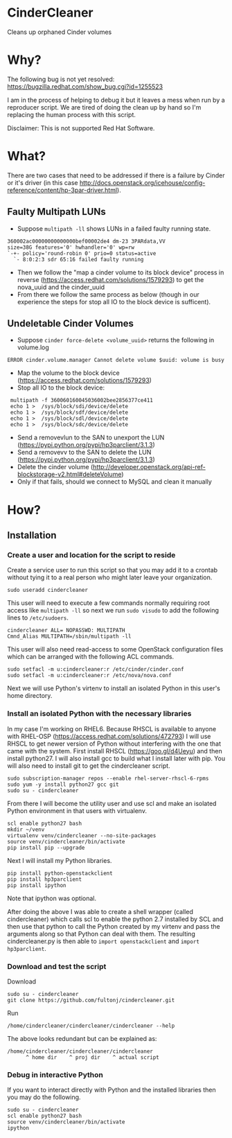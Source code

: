 # CinderCleaner
Cleans up orphaned Cinder volumes

# Why?
The following bug is not yet resolved: https://bugzilla.redhat.com/show_bug.cgi?id=1255523

I am in the process of helping to debug it but it leaves a mess
when run by a reproducer script. We are tired of doing the clean up
by hand so I'm replacing the human process with this script. 

Disclaimer: This is not supported Red Hat Software. 

# What?
There are two cases that need to be addressed if there is a failure by
Cinder or it's driver (in this case
http://docs.openstack.org/icehouse/config-reference/content/hp-3par-driver.html).


## Faulty Multipath LUNs

- Suppose `multipath -ll` shows LUNs in a failed faulty running state. 
~~~
360002ac00000000000000bef00002de4 dm-23 3PARdata,VV
size=38G features='0' hwhandler='0' wp=rw
`-+- policy='round-robin 0' prio=0 status=active
  `- 8:0:2:3 sdr 65:16 failed faulty running
~~~
- Then we follow the "map a cinder volume to its block device" process
  in reverse (https://access.redhat.com/solutions/1579293) to get the
  nova_uuid and the cinder_uuid 
- From there we follow the same process as below (though in our
  experience the steps for stop all IO to the block device is
  sufficent). 

## Undeletable Cinder Volumes
- Suppose `cinder force-delete <volume_uuid>` returns the following in volume.log 
~~~
ERROR cinder.volume.manager Cannot delete volume $uuid: volume is busy
~~~
- Map the volume to the block device (https://access.redhat.com/solutions/1579293)
- Stop all IO to the block device:
~~~
 multipath -f 360060160045036002bee2856377ce411
 echo 1 >  /sys/block/sdi/device/delete
 echo 1 >  /sys/block/sdf/device/delete
 echo 1 >  /sys/block/sdl/device/delete
 echo 1 >  /sys/block/sdc/device/delete
~~~
- Send a removevlun to the SAN to unexport the LUN (https://pypi.python.org/pypi/hp3parclient/3.1.3)
- Send a removevv to the SAN to delete the LUN (https://pypi.python.org/pypi/hp3parclient/3.1.3)
- Delete the cinder volume (http://developer.openstack.org/api-ref-blockstorage-v2.html#deleteVolume)
- Only if that fails, should we connect to MySQL and clean it manually

# How?

## Installation

### Create a user and location for the script to reside

Create a service user to run this script so that you may add it to a
crontab without tying it to a real person who might later leave your
organization. 
~~~
sudo useradd cindercleaner
~~~
This user will need to execute a few commands normally requiring root
access like `multipath -ll` so next we run `sudo visudo` to add the
following lines to `/etc/sudoers`. 
~~~
cindercleaner ALL= NOPASSWD: MULTIPATH
Cmnd_Alias MULTIPATH=/sbin/multipath -ll
~~~
This user will also need read-access to some OpenStack configuration
files which can be arranged with the following ACL commands. 
~~~
sudo setfacl -m u:cindercleaner:r /etc/cinder/cinder.conf
sudo setfacl -m u:cindercleaner:r /etc/nova/nova.conf
~~~
Next we will use Python's virtenv to install an isolated Python in
this user's home directory. 

### Install an isolated Python with the necessary libraries

In my case I'm working on RHEL6. Because RHSCL is available to anyone
with RHEL-OSP (https://access.redhat.com/solutions/472793) I will use
RHSCL to get newer version of Python without interfering with the one
that came with the system. First install RHSCL (https://goo.gl/d4Ueyu)
and then install python27. I will also install gcc to build what I
install later with pip. You will also need to install git to get the
cindercleaner script. 
~~~
sudo subscription-manager repos --enable rhel-server-rhscl-6-rpms
sudo yum -y install python27 gcc git 
sudo su - cindercleaner
~~~
From there I will become the utility user and use scl and make an
isolated Python environment in that users with virtualenv. 
~~~
scl enable python27 bash
mkdir ~/venv
virtualenv venv/cindercleaner --no-site-packages
source venv/cindercleaner/bin/activate
pip install pip --upgrade
~~~
Next I will install my Python libraries.
~~~
pip install python-openstackclient
pip install hp3parclient
pip install ipython 
~~~
Note that ipython was optional.

After doing the above I was able to create a shell wrapper (called
cindercleaner) which calls scl to enable the python 2.7 installed 
by SCL and then use that python to call the Python created by my
virtenv and pass the arguments along so that Python can deal with
them. The resulting cindercleaner.py is then able to `import
openstackclient` and `import hp3parclient`. 

### Download and test the script

Download
~~~
sudo su - cindercleaner
git clone https://github.com/fultonj/cindercleaner.git
~~~
Run
~~~
/home/cindercleaner/cindercleaner/cindercleaner --help
~~~
The above looks redundant but can be explained as: 
~~~
/home/cindercleaner/cindercleaner/cindercleaner 
      ^ home dir    ^ proj dir    ^ actual script
~~~

### Debug in interactive Python 

If you want to interact directly with Python and the installed
libraries then you may do the following. 
~~~
sudo su - cindercleaner
scl enable python27 bash
source venv/cindercleaner/bin/activate
ipython
~~~
